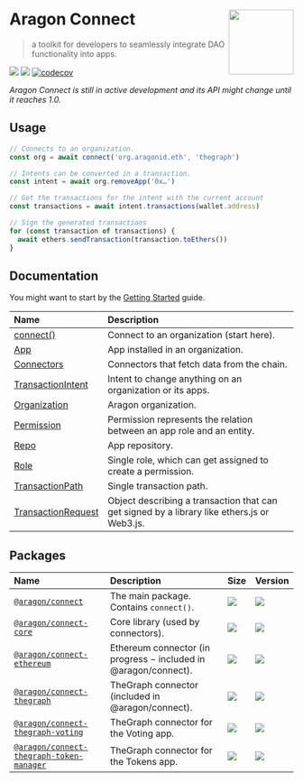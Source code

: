Aragon Connect [<img width="115" align="right" alt="" src="https://user-images.githubusercontent.com/36158/85042092-b17f5b80-b182-11ea-8011-70030a7c7362.png">](https://connect.aragon.org/)
===

> a toolkit for developers to seamlessly integrate DAO functionality into apps.

[![](https://img.shields.io/github/package-json/v/aragon/connect?label=npm)](https://www.npmjs.com/package/@aragon/connect) [![](https://img.shields.io/bundlephobia/minzip/@aragon/connect)](https://bundlephobia.com/result?p=@aragon/connect) [![codecov](https://codecov.io/gh/aragon/connect/branch/master/graph/badge.svg)](https://codecov.io/gh/aragon/connect)

_Aragon Connect is still in active development and its API might change until it reaches 1.0._

## Usage

```javascript
// Connects to an organization.
const org = await connect('org.aragonid.eth', 'thegraph')

// Intents can be converted in a transaction.
const intent = await org.removeApp('0x…')

// Get the transactions for the intent with the current account
const transactions = await intent.transactions(wallet.address)

// Sign the generated transactions
for (const transaction of transactions) {
  await ethers.sendTransaction(transaction.toEthers())
}
```

## Documentation

You might want to start by the [Getting Started](https://github.com/aragon/connect/tree/2e8b112b40ab4ec13c7b8ae8fa3bc26caba33d87/docs/guides/getting-started.md) guide.

| Name                                                       | Description                                                                                 |
| :--------------------------------------------------------- | :------------------------------------------------------------------------------------------ |
| [connect\(\)](api-reference/connect.md)                    | Connect to an organization \(start here\).                                                  |
| [App](api-reference/app.md)                                | App installed in an organization.                                                           |
| [Connectors](api-reference/connectors.md)                  | Connectors that fetch data from the chain.                                                  |
| [TransactionIntent](api-reference/transaction-intent.md)   | Intent to change anything on an organization or its apps.                                   |
| [Organization](api-reference/organization.md)              | Aragon organization.                                                                        |
| [Permission](api-reference/permission.md)                  | Permission represents the relation between an app role and an entity.                       |
| [Repo](api-reference/repo.md)                              | App repository.                                                                             |
| [Role](api-reference/role.md)                              | Single role, which can get assigned to create a permission.                                 |
| [TransactionPath](api-reference/transaction-path.md)       | Single transaction path.                                                                    |
| [TransactionRequest](api-reference/transaction-request.md) | Object describing a transaction that can get signed by a library like ethers.js or Web3.js. |

## Packages

| Name                                                                                                                                                                          | Description                                                       | Size                                                                                                                                                               | Version                                                                                                                                            |
| :---------------------------------------------------------------------------------------------------------------------------------------------------------------------------- | :---------------------------------------------------------------- | :----------------------------------------------------------------------------------------------------------------------------------------------------------------- | :------------------------------------------------------------------------------------------------------------------------------------------------- |
| [`@aragon/connect`](https://github.com/aragon/connect/tree/2e8b112b40ab4ec13c7b8ae8fa3bc26caba33d87/packages/connect/README.md)                                               | The main package. Contains `connect()`.                           | [![](https://img.shields.io/bundlephobia/minzip/@aragon/connect)](https://bundlephobia.com/result?p=@aragon/connect)                                               | [![](https://img.shields.io/github/package-json/v/aragon/connect?label=npm)](https://www.npmjs.com/package/@aragon/connect)                        |
| [`@aragon/connect-core`](https://github.com/aragon/connect/tree/2e8b112b40ab4ec13c7b8ae8fa3bc26caba33d87/packages/connect-core/README.md)                                     | Core library \(used by connectors\).                              | [![](https://img.shields.io/bundlephobia/minzip/@aragon/connect-core)](https://bundlephobia.com/result?p=@aragon/connect-core)                                     | [![](https://img.shields.io/github/package-json/v/aragon/connect?label=npm)](https://www.npmjs.com/package/@aragon/connect-core)                   |
| [`@aragon/connect-ethereum`](https://github.com/aragon/connect/tree/2e8b112b40ab4ec13c7b8ae8fa3bc26caba33d87/packages/connect-ethereum/README.md)                             | Ethereum connector \(in progress − included in @aragon/connect\). | [![](https://img.shields.io/bundlephobia/minzip/@aragon/connect-ethereum)](https://bundlephobia.com/result?p=@aragon/connect-ethereum)                             | [![](https://img.shields.io/github/package-json/v/aragon/connect?label=npm)](https://www.npmjs.com/package/@aragon/connect-ethereum)               |
| [`@aragon/connect-thegraph`](https://github.com/aragon/connect/tree/2e8b112b40ab4ec13c7b8ae8fa3bc26caba33d87/packages/connect-thegraph/README.md)                             | TheGraph connector \(included in @aragon/connect\).               | [![](https://img.shields.io/bundlephobia/minzip/@aragon/connect-thegraph)](https://bundlephobia.com/result?p=@aragon/connect-thegraph)                             | [![](https://img.shields.io/github/package-json/v/aragon/connect?label=npm)](https://www.npmjs.com/package/@aragon/connect-thegraph)               |
| [`@aragon/connect-thegraph-voting`](https://github.com/aragon/connect/tree/2e8b112b40ab4ec13c7b8ae8fa3bc26caba33d87/packages/connect-thegraph-voting/README.md)               | TheGraph connector for the Voting app.                            | [![](https://img.shields.io/bundlephobia/minzip/@aragon/connect-thegraph-voting)](https://bundlephobia.com/result?p=@aragon/connect-thegraph-voting)               | [![](https://img.shields.io/github/package-json/v/aragon/connect?label=npm)](https://www.npmjs.com/package/@aragon/connect-thegraph-voting)        |
| [`@aragon/connect-thegraph-token-manager`](https://github.com/aragon/connect/tree/2e8b112b40ab4ec13c7b8ae8fa3bc26caba33d87/packages/connect-thegraph-token-manager/README.md) | TheGraph connector for the Tokens app.                            | [![](https://img.shields.io/bundlephobia/minzip/@aragon/connect-thegraph-token-manager)](https://bundlephobia.com/result?p=@aragon/connect-thegraph-token-manager) | [![](https://img.shields.io/github/package-json/v/aragon/connect?label=npm)](https://www.npmjs.com/package/@aragon/connect-thegraph-token-manager) |

